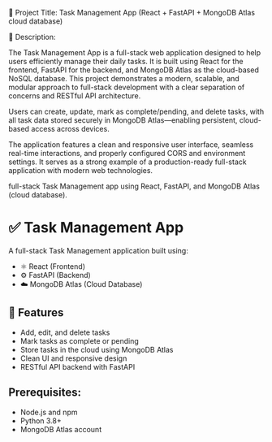 🎯 Project Title: Task Management App (React + FastAPI + MongoDB Atlas cloud database)

📌 Description:

The Task Management App is a full-stack web application designed to help users efficiently manage their daily tasks. It is built using React for the frontend, FastAPI for the backend, and MongoDB Atlas as the cloud-based NoSQL database. This project demonstrates a modern, scalable, and modular approach to full-stack development with a clear separation of concerns and RESTful API architecture.

Users can create, update, mark as complete/pending, and delete tasks, with all task data stored securely in MongoDB Atlas—enabling persistent, cloud-based access across devices.

The application features a clean and responsive user interface, seamless real-time interactions, and properly configured CORS and environment settings. It serves as a strong example of a production-ready full-stack application with modern web technologies.

full-stack Task Management app using React, FastAPI, and MongoDB Atlas (cloud database).


# ✅ Task Management App

A full-stack Task Management application built using:

- ⚛️ React (Frontend)
- ⚙️ FastAPI (Backend)
- ☁️ MongoDB Atlas (Cloud Database)

## 🚀 Features

- Add, edit, and delete tasks
- Mark tasks as complete or pending
- Store tasks in the cloud using MongoDB Atlas
- Clean UI and responsive design
- RESTful API backend with FastAPI

Prerequisites:
--------------
- Node.js and npm
- Python 3.8+
- MongoDB Atlas account
